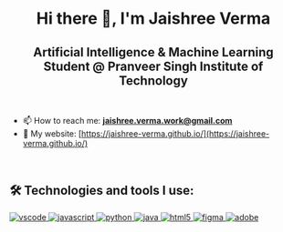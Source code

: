 <h1 align="center">Hi there 👋, I'm Jaishree Verma </h1>
<h2 align="center">Artificial Intelligence & Machine Learning Student @ Pranveer Singh Institute of Technology </h2>
<br/>

- 📫 How to reach me: **jaishree.verma.work@gmail.com**
- 📙 My website: [https://jaishree-verma.github.io/](https://jaishree-verma.github.io/)</h3>

<br/>

## 🛠 Technologies and tools I use:

<p align="left">
  <a href="https://code.visualstudio.com/" target="_blank"> 
    <img src="https://img.shields.io/badge/-VSCode-007ACC?style=for-the-badge&logo=visual-studio-code&logoColor=white" alt="vscode"/>
  </a>
  <a href="https://www.javascript.com/" target="_blank"> 
    <img src="https://img.shields.io/badge/-JavaScript-1E90FF?style=for-the-badge&logo=javascript&logoColor=white" alt="javascript"/>
  </a>
  <a href="https://www.python.org/" target="_blank"> 
    <img src="https://img.shields.io/badge/-Python-4169E1?style=for-the-badge&logo=python&logoColor=white" alt="python"/>
  </a>
  <a href="https://www.javaprogramming.com/" target="_blank"> 
    <img src="https://img.shields.io/badge/-Java-0000CD?style=for-the-badge&logo=java&logoColor=white" alt="java"/>
  </a>
  <a href="https://www.w3.org/html/" target="_blank"> 
    <img src="https://img.shields.io/badge/-HTML-4682B4?style=for-the-badge&logo=html5&logoColor=white" alt="html5"/>
  </a>
  <a href="https://www.figma.com/" target="_blank"> 
    <img src="https://img.shields.io/badge/-Figma-0000FF?style=for-the-badge&logo=figma&logoColor=white" alt="figma"/>
  </a>
  <a href="https://www.adobe.com/" target="_blank"> 
    <img src="https://img.shields.io/badge/-Adobe%20Suite-4169E1?style=for-the-badge&logo=adobe&logoColor=white" alt="adobe"/>
  </a>
</p>

<!-- <br/>

## 🌐 My Pages:

<p align="left">
  <a href="https://jaii.org" target="_blank">
    <img src="https://img.shields.io/badge/-Website-4682B4?style=for-the-badge&logo=google-chrome&logoColor=white" alt="website"/>
  </a>
  
</p>

<br/> -->

